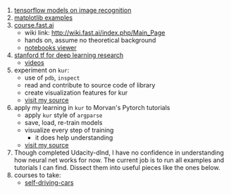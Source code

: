 
1. [tensorflow models on image recognition](http://nbviewer.jupyter.org/github/tensorflow/models/tree/master/slim/)
1. [matplotlib examples](https://matplotlib.org/gallery.html)
1. [course.fast.ai](http://course.fast.ai/)
	- wiki link: http://wiki.fast.ai/index.php/Main_Page
 	- hands on, assume no theoretical background
	- [notebooks viewer](http://nbviewer.jupyter.org/github/fastai/courses/tree/master/deeplearning1/nbs/)
1. [stanford tf for deep learning research](https://github.com/chiphuyen/tf-stanford-tutorials)
	- [videos](https://www.youtube.com/channel/UCMq6IdbXar_KtYixMS_wHcQ)
1. experiment on `kur`:
	- use of `pdb`, `inspect`
	- read and contribute to source code of library
	- create visualization features for kur
	- [visit my source](https://github.com/EmbraceLife/kur/tree/dive_source_kur)
2. apply my learning in `kur` to Morvan's Pytorch tutorials
	- apply `kur` style of `argparse`
	- save, load, re-train models
	- visualize every step of training
		- it does help understanding
	- [visit my source](https://github.com/EmbraceLife/PyTorch-Tutorial/tree/my_progress)
3. Though completed Udacity-dlnd, I have no confidence in understanding how neural net works for now. The current job is to run all examples and tutorials I can find. Dissect them into useful pieces like the ones below.
4. courses to take:
	- [self-driving-cars](https://medium.com/self-driving-cars/term-1-in-depth-on-udacitys-self-driving-car-curriculum-ffcf46af0c08)
